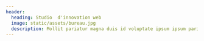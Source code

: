 ```yaml
---
header:
  heading: Studio  d'innovation web
  image: static/assets/bureau.jpg
  description: Mollit pariatur magna duis id voluptate ipsum ipsum pariatur in aliquip. Elit id cupidatat est ullamco ea proident Lorem commodo. Laboris labore nostrud laboris eiusmod aliqua amet id esse ipsum in officia. Proident exercitation nulla deserunt magna aliqua ipsum ut. Est dolore id anim velit anim. In anim reprehenderit consectetur tempor do anim eiusmod amet velit ullamco.
---
```

